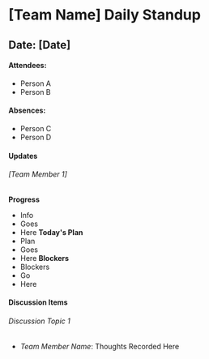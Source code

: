 # [Team Name] Daily Standup
## Date: [Date]
#### Attendees:
- Person A
- Person B

#### Absences: 
- Person C
- Person D

#### Updates
###### [Team Member 1]
**Progress**
- Info
- Goes 
- Here
**Today's Plan**
- Plan
- Goes
- Here
**Blockers**
- Blockers
- Go
- Here

#### Discussion Items
###### Discussion Topic 1
- *Team Member Name*: Thoughts Recorded Here

